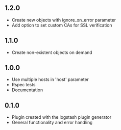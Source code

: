 ## 1.2.0
  - Create new objects with ignore_on_error parameter
  - Add option to set custom CAs for SSL verification

## 1.1.0
  - Create non-existent objects on demand 

## 1.0.0
  - Use multiple hosts in 'host' parameter
  - Rspec tests
  - Documentation

## 0.1.0
  - Plugin created with the logstash plugin generator
  - General functionality and error handling
